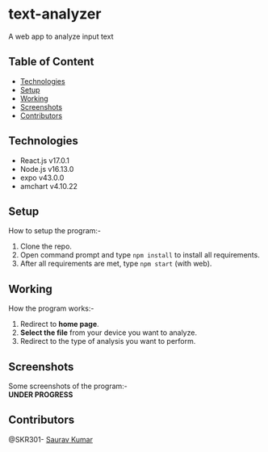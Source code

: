 # text-analyzer
A web app to analyze input text

  ## Table of Content
  - [Technologies](#technologies)
  - [Setup](#setup)
  - [Working](#working)
  - [Screenshots](#screenshots)
  - [Contributors](#contributors)
  
  ## Technologies
  - React.js v17.0.1
  - Node.js v16.13.0
  - expo v43.0.0
  - amchart v4.10.22
  
  ## Setup
  How to setup the program:-
  1. Clone the repo.
  2. Open command prompt and type `npm install` to install all requirements.
  3. After all requirements are met, type `npm start` (with web).
 
  ## Working
  How the program works:-
  1. Redirect to **home page**.
  2. **Select the file** from your device you want to analyze.
  3. Redirect to the type of analysis you want to perform.
 
  ## Screenshots
  Some screenshots of the program:-<br/>
  **UNDER PROGRESS**
  
  ## Contributors
  @SKR301- [Saurav Kumar](https://github.com/SKR301) <br/>
